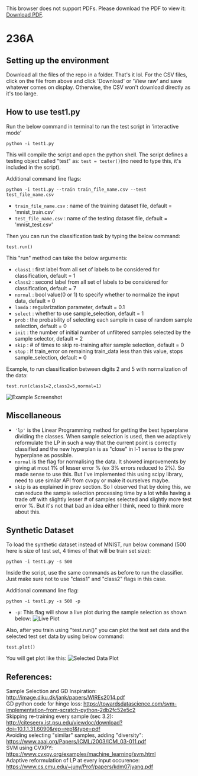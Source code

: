 <object data="https://github.com/kunal-ucla/236A/raw/main/Report_5.pdf" type="application/pdf" width="700px" height="700px">
    <embed type='application/pdf' src="https://drive.google.com/viewerng/viewer?embedded=true&url=https://github.com/kunal-ucla/236A/raw/main/Report_5.pdf">
        <p>This browser does not support PDFs. Please download the PDF to view it: <a href="https://github.com/kunal-ucla/236A/raw/main/Report_5.pdf">Download PDF</a>.</p>
    </embed>
</object>

# 236A

## Setting up the environment
Download all the files of the repo in a folder. That's it lol. For the CSV files, click on the file from above and click 'Download' or 'View raw' and save whatever comes on display. Otherwise, the CSV won't download directly as it's too large.

## How to use test1.py
Run the below command in terminal to run the test script in 'interactive mode'
```
python -i test1.py
```
This will compile the script and open the python shell. The script defines a testing object called "test" as: `test = tester()`(no need to type this, it's included in the script).

Additional command line flags:
```
python -i test1.py --train train_file_name.csv --test test_file_name.csv
```
- `train_file_name.csv` : name of the training dataset file, default = 'mnist_train.csv'
- `test_file_name.csv` : name of the testing dataset file, default = 'mnist_test.csv'

Then you can run the classification task by typing the below command:
```
test.run()
```
This "run" method can take the  below arguments:
- `class1` : first label from all set of labels to be considered for classification, default = 1
- `class2` : second label from all set of labels to be considered for classification, default = 7
- `normal` : bool value(0 or 1) to specify whether to normalize the input data, default = 0
- `lamda` : regularization parameter, default = 0.1
- `select` : whether to use sample_selection, default = 1
- `prob` : the probability of selecting each sample in case of random sample selection, default = 0
- `init` : the number of initial number of unfiltered samples selected by the sample selector, default = 2
- `skip` : # of times to skip re-training after sample selection, default = 0
- `stop` : If train_error on remaining train_data less than this value, stops sample_selection, default = 0

Example, to run classification between digits 2 and 5 with normalization of the data:
```
test.run(class1=2,class2=5,normal=1)
```
![Example Screenshot](https://i.ibb.co/7t8shsQ/Screenshot-2021-11-13-at-3-51-47-PM.png)

## Miscellaneous
- `'lp'` is the Linear Programming method for getting the best hyperplane dividing the classes. When sample selection is used, then we adaptively reformulate the LP in such a way that the current point is correctly classified and the new hyperplan is as "close" in l-1 sense to the prev hyperplane as possible.
- `normal` is the flag for normalising the data. It showed improvements by giving at most 1% of lesser error % (ex 3% errors reduced to 2%). So made sense to use this. But I've implemented this using scipy library, need to use similar API from cvxpy or make it ourselves maybe.
- `skip` is as explained in prev section. So I observed that by doing this, we can reduce the sample selection processing time by a lot while having a trade off with slightly lesser # of samples selected and slightly more test error %. But it's not that bad an idea either I think, need to think more about this.

## Synthetic Dataset
To load the synthetic dataset instead of MNIST, run below command (500 here is size of test set, 4 times of that will be train set size):
```
python -i test1.py -s 500
```
Inside the script, use the same commands as before to run the classifier. Just make sure not to use "class1" and "class2" flags in this case. 

Additional command line flag:
```
python -i test1.py -s 500 -p
```
- `-p`: This flag will show a live plot during the sample selection as shown below:
![Live Plot](https://media2.giphy.com/media/ZEBt2RxYQYQxVKE2RL/giphy.gif)

Also, after you train using "test.run()" you can plot the test set data and the selected test set data by using below command:
```
test.plot()
```
You will get plot like this:
![Selected Data Plot](https://i.ibb.co/dWpG8gH/Whats-App-Image-2021-11-14-at-3-42-16-AM.jpg)

## References:
Sample Selection and GD Inspiration: http://image.diku.dk/jank/papers/WIREs2014.pdf  
GD python code for hinge loss: https://towardsdatascience.com/svm-implementation-from-scratch-python-2db2fc52e5c2  
Skipping re-training every sample (sec 3.2): http://citeseerx.ist.psu.edu/viewdoc/download?doi=10.1.1.31.6090&rep=rep1&type=pdf  
Avoiding selecting "similar" samples, adding "diversity": https://www.aaai.org/Papers/ICML/2003/ICML03-011.pdf  
SVM using CVXPY: https://www.cvxpy.org/examples/machine_learning/svm.html   
Adaptive reformulation of LP at every input occurence: https://www.cs.cmu.edu/~juny/Prof/papers/kdm07jyang.pdf   
